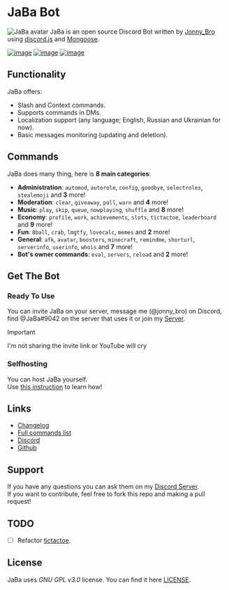 # JaBa Bot

![JaBa avatar](https://cdn.discordapp.com/avatars/708637495054565426/e1e9a50ec08988d1b25c13f8bd4801bd.webp?size=128)
JaBa is an open source Discord Bot written by [Jonny_Bro](https://github.com/JonnyBro) using [discord.js](https://github.com/discordjs/discord.js) and [Mongoose](https://mongoosejs.com).

[![image](https://img.shields.io/discord/892727526911258654?logo=discord&&colorB=00BFFF&label=Discord&style=flat-square)](https://discord.gg/Ptkj2n9nzZ)
[![image](https://img.shields.io/badge/discord.js-v14.14.1-blue.svg?logo=npm)](https://github.com/discordjs/discord.js)
[![image](https://img.shields.io/github/license/JonnyBro/JaBa?label=License&style=flat-square)](https://github.com/JonnyBro/JaBa/blob/main/LICENSE)

## Functionality

JaBa offers:

* Slash and Context commands.
* Supports commands in DMs.
* Localization support (any language; English, Russian and Ukrainian for now).
* Basic messages monitoring (updating and deletion).

## Commands

JaBa does many thing, here is **8 main categories**:

* **Administration**: `automod`, `autorole`, `config`, `goodbye`, `selectroles`, `stealemoji` and **3** more!
* **Moderation**: `clear`, `giveaway`, `poll`, `warn` and **4** more!
* **Music**: `play`, `skip`, `queue`, `nowplaying`, `shuffle` and **8** more!
* **Economy**: `profile`, `work`, `achievements`, `slots`, `tictactoe`, `leaderboard` and **9** more!
* **Fun**: `8ball`, `crab`, `lmgtfy`, `lovecalc`, `memes` and **2** more!
* **General**: `afk`, `avatar`, `boosters`, `minecraft`, `remindme`, `shorturl`, `serverinfo`, `userinfo`, `whois` and **7** more!
* **Bot's owner commands**: `eval`, `servers`, `reload` and **2** more!

## Get The Bot

### Ready To Use

You can invite JaBa on your server, message me (@jonny_bro) on Discord, find @JaBa#9042 on the server that uses it or join my [Server](https://discord.gg/NPkySYKMkN).

> [!IMPORTANT]
> I'm not sharing the invite link or YouTube will cry

### Selfhosting

You can host JaBa yourself.\
Use [this instruction](https://github.com/JonnyBro/JaBa/wiki/Self-Hosting) to learn how!

## Links

* [Changelog](https://blog.jababot.ru)
* [Full commands list](https://dash.jababot.ru/commands)
* [Discord](https://discord.gg/Ptkj2n9nzZ)
* [Github](https://github.com/JonnyBro/JaBa/)

## Support

If you have any questions you can ask them on my [Discord Server](https://discord.gg/NPkySYKMkN).\
If you want to contribute, feel free to fork this repo and making a pull request!

## TODO

* [ ] Refactor [tictactoe](./helpers/tictactoe.js).

## License

JaBa uses *GNU GPL v3.0* license. You can find it here [LICENSE](LICENSE).
